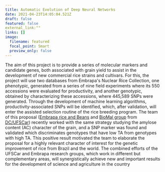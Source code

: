 ```yaml
---
title: Automatic Evolution of Deep Neural Networks
date: 2021-04-23T14:05:04.521Z
draft: false
featured: false
external_link:""
links: []
image:
  filename: featured
  focal_point: Smart
  preview_only: false
---
```

The aim of this project is to provide a series of molecular markers and candidate genes, both associated with grain yield to assist in the development of new commercial rice strains and cultivars. For this, the project will use two databases from Embrapa's Nuclear Rice Collection, one phenotypic, generated from a series of nine field experiments where its 550 accessions were evaluated for productivity, and another genotypic, obtained by characterizing these accessions, where 445,589 SNPs were generated. Through the development of machine learning algorithms, productivity-associated SNPs will be identified, which, after validation, will enter the assisted selection routine of the rice breeding program. The team of this proposal ([Embrapa rice and Beans](https://www.embrapa.br/en/arroz-e-feijao) and [BioMal group](http://www.biomal.ufscar.br) from [DC/UFSCar](https://site.dc.ufscar.br/)) recently worked with the same strategy studying the amylose content (AC) character of the grain, and a SNP marker was found and validated which discriminates genotypes that have low TA from genotypes with high TA. This positive result motivated the team to elaborate the proposal for a highly relevant character of interest for the genetic improvement of rice from Brazil and the world. The combined efforts of the UFSCar and Embrapa research groups, which work in different but complementary areas, will synergistically achieve new and important results for the development of science and agriculture in the country
